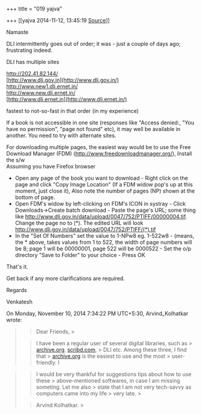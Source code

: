 +++
title = "019 yajva"

+++
[[yajva	2014-11-12, 13:45:19 [Source](https://groups.google.com/g/samskrita/c/z1YkAzFqdSM)]]



Namaste  
  
DLI intermittently goes out of order; it was - just a couple of days ago; frustrating indeed.  
  
DLI has multiple sites  
  
<http://202.41.82.144/>  
[http://www.dli.gov.in](http://www.dli.gov.in/)  
<http://www.new1.dli.ernet.in/>  
<http://www.new.dli.ernet.in/>  
[http://www.dli.ernet.in](http://www.dli.ernet.in/)  
  
fastest to not-so-fast in that order (in my experience)  
  
If a book is not accessible in one site (responses like "Access denied:, "You have no permission", "page not found" etc), it may well be available in another. You need to try with alternate sites.  
  
For downloading multiple pages, the easiest way would be to use the Free Download Manager (FDM) (<http://www.freedownloadmanager.org/>), Install the s/w  
Assuming you have Firefox browser  

-   Open any page of the book you want to download -   Right click on the page and click "Copy Image Location" (If a FDM
    widow pop's up at this moment, just close it), Also note the number
    of pages (NP) shown at the bottom of page.  
-   Open FDM's widow by left-clicking on FDM's ICON in systray -   Click Downloads->Create batch download -   Paste the page's URL; some thing like
    <http://www.dli.gov.in/data/upload/0047/752/PTIFF/00000004.tif>.
    Change the page no to (\*). The edited URL will look
    <http://www.dli.gov.in/data/upload/0047/752/PTIFF/(*).tif>  
-   In the "Set Of Numbers" set the value to 1-NPw8 eg. 1-522w8 -
    (means, the \* above, takes values from 1 to 522, the width of page
    numbers will be 8; page 1 will be 00000001, page 522 will be 0000522 -   Set the o/p directory "Save to Folder" to your choice -   Press OK

That's it.

Get back if any more clarifications are required.

Regards

Venkatesh

  

  
  
On Monday, November 10, 2014 7:34:22 PM UTC+5:30, Arvind_Kolhatkar wrote:

> 
> > Dear Friends, >
> 
> >   
> > 
> > 
> > I have been a regular user of several digital libraries, such as > [archive.org](http://archive.org), [scribd.com](http://scribd.com), > DLI etc. Among these three, I find that > [archive.org](http://archive.org) is the easiest to use and the most > user-friendly. I  
> > 
> > 



> 
> > I would be very thankful for suggestions tips about how to use these > above-mentioned softwares, in case I am missing someting. Let me also > state that I am not very tech-savvy as computers came into my life > very late. >
> 
> >   
> > 
> > 
> > Arvind Kolhatkar. >
> 
> > 
> >   
> > 
> > 
> >   
> > 
> > 


